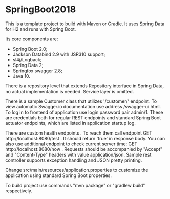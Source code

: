 # SpringBoot2018

This is a template project to build with Maven or Gradle. It uses Spring Data for H2 and runs with Spring Boot.

Its core components are:
- Spring Boot 2.0;
- Jackson Databind 2.9 with JSR310 support;
- sl4j/Logback;
- Spring Data 2;
- Springfox swagger 2.8;
- Java 10.

There is a repository level that extends Repository interface in Spring Data, no actual implementation is needed. Service layer is omitted. 

There is a sample Customer class that utilizes '/customer/' endpoint. To view automatic Swagger.io documentation use address /swagger-ui.html.
To log in to frontend of application use login password pair admin/1. These are credentials both for regular REST endpoints and standard Spring Boot actuator endpoints, which are listed in application startup log.

There are custom health endpoints . To reach them call endpoint GET http://localhost:8080/test . It should return 'true' in response body. You can also use additional endpoint to check current server time: GET http://localhost:8080/now . Requests should be accompanied by "Accept" and "Content-Type" headers with value application/json.
Sample rest controller supports exception handling and JSON pretty printing. 

Change src/main/resources/application.properties to customize the application using standard Spring Boot properties.

To build project use commands "mvn package" or "gradlew build" respectively.